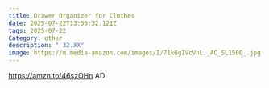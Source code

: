 ```yaml
---
title: Drawer Organizer for Clothes
date: 2025-07-22T13:55:32.121Z
tags: 2025-07-22
Category: other
description: " 32.XX"
image: https://m.media-amazon.com/images/I/71kGgIVcVnL._AC_SL1500_.jpg
---
```

https://amzn.to/46szOHn AD